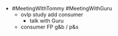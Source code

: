 - #MeetingWIthTommy #MeetingWithGuru
	- ovlp study add consumer
		- talk with Guru
	- consumer FP  g&b / p&s